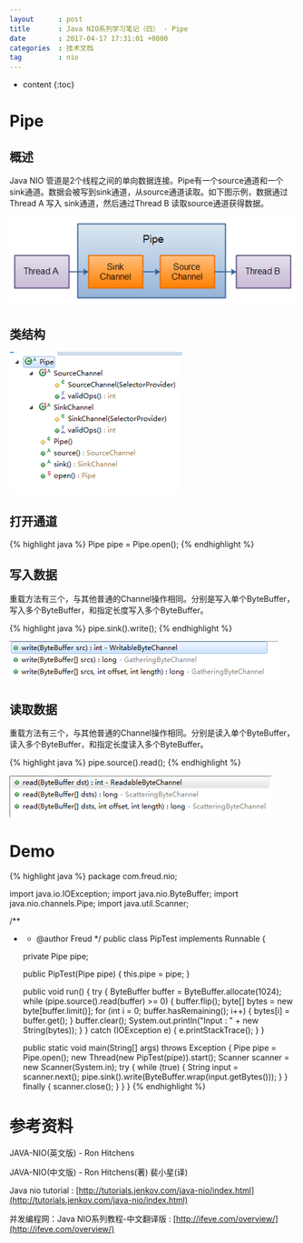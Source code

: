 ```yaml
---
layout 		: post
title 		: Java NIO系列学习笔记（四） - Pipe
date 		: 2017-04-17 17:31:01 +0800
categories 	: 技术文档
tag 		: nio
---
```


* content
{:toc}

Pipe
=======================================

概述
--------------------

Java NIO 管道是2个线程之间的单向数据连接。Pipe有一个source通道和一个sink通道。数据会被写到sink通道，从source通道读取。如下图示例，数据通过Thread A 写入 sink通道，然后通过Thread B 读取source通道获得数据。

![/images/blog/java-nio/04-pipe/01-pipe.bmp](/images/blog/java-nio/04-pipe/01-pipe.bmp)

类结构
--------------------
![/images/blog/java-nio/04-pipe/02-outline.png](/images/blog/java-nio/04-pipe/02-outline.png)

打开通道
--------------------

{% highlight java %}
Pipe pipe = Pipe.open();
{% endhighlight %}

写入数据
--------------------

重载方法有三个，与其他普通的Channel操作相同。分别是写入单个ByteBuffer，写入多个ByteBuffer，和指定长度写入多个ByteBuffer。

{% highlight java %}
pipe.sink().write();
{% endhighlight %}

![/images/blog/java-nio/04-pipe/03-write.png](/images/blog/java-nio/04-pipe/03-write.png)

读取数据
--------------------

重载方法有三个，与其他普通的Channel操作相同。分别是读入单个ByteBuffer，读入多个ByteBuffer，和指定长度读入多个ByteBuffer。

{% highlight java %}
pipe.source().read();
{% endhighlight %}

![/images/blog/java-nio/04-pipe/04-read.png](/images/blog/java-nio/04-pipe/04-read.png)


Demo
=======================================

{% highlight java %}
package com.freud.nio;

import java.io.IOException;
import java.nio.ByteBuffer;
import java.nio.channels.Pipe;
import java.util.Scanner;

/**
 * * @author Freud
 */
public class PipTest implements Runnable {

	private Pipe pipe;

	public PipTest(Pipe pipe) {
		this.pipe = pipe;
	}

	public void run() {
		try {
			ByteBuffer buffer = ByteBuffer.allocate(1024);
			while (pipe.source().read(buffer) >= 0) {
				buffer.flip();
				byte[] bytes = new byte[buffer.limit()];
				for (int i = 0; buffer.hasRemaining(); i++) {
					bytes[i] = buffer.get();
				}
				buffer.clear();
				System.out.println("Input : " + new String(bytes));
			}
		} catch (IOException e) {
			e.printStackTrace();
		}
	}

	public static void main(String[] args) throws Exception {
		Pipe pipe = Pipe.open();
		new Thread(new PipTest(pipe)).start();
		Scanner scanner = new Scanner(System.in);
		try {
			while (true) {
				String input = scanner.next();
				pipe.sink().write(ByteBuffer.wrap(input.getBytes()));
			}
		} finally {
			scanner.close();
		}
	}
}
{% endhighlight %}


参考资料
=======================================

JAVA-NIO(英文版) - Ron Hitchens

JAVA-NIO(中文版) - Ron Hitchens(著) 裴小星(译)

Java nio tutorial : [http://tutorials.jenkov.com/java-nio/index.html](http://tutorials.jenkov.com/java-nio/index.html)

并发编程网：Java NIO系列教程-中文翻译版 : [http://ifeve.com/overview/](http://ifeve.com/overview/)
